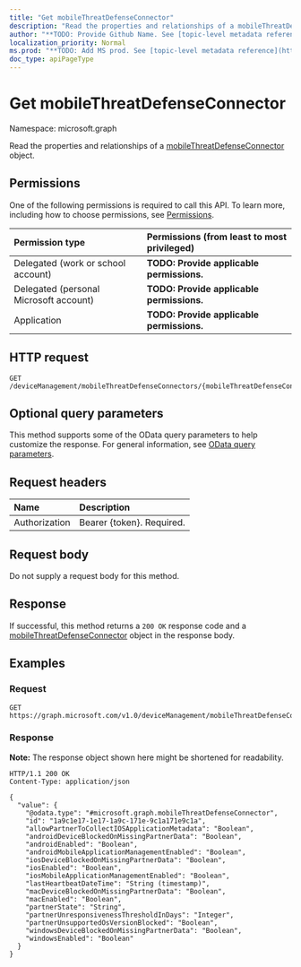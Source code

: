 ```yaml
---
title: "Get mobileThreatDefenseConnector"
description: "Read the properties and relationships of a mobileThreatDefenseConnector object."
author: "**TODO: Provide Github Name. See [topic-level metadata reference](https://msgo.azurewebsites.net/add/document/guidelines/metadata.html#topic-level-metadata)**"
localization_priority: Normal
ms.prod: "**TODO: Add MS prod. See [topic-level metadata reference](https://msgo.azurewebsites.net/add/document/guidelines/metadata.html#topic-level-metadata)**"
doc_type: apiPageType
---
```


# Get mobileThreatDefenseConnector
Namespace: microsoft.graph



Read the properties and relationships of a [mobileThreatDefenseConnector](../resources/mobilethreatdefenseconnector.md) object.

## Permissions
One of the following permissions is required to call this API. To learn more, including how to choose permissions, see [Permissions](/graph/permissions-reference).

|Permission type|Permissions (from least to most privileged)|
|:---|:---|
|Delegated (work or school account)|**TODO: Provide applicable permissions.**|
|Delegated (personal Microsoft account)|**TODO: Provide applicable permissions.**|
|Application|**TODO: Provide applicable permissions.**|

## HTTP request

<!-- {
  "blockType": "ignored"
}
-->
``` http
GET /deviceManagement/mobileThreatDefenseConnectors/{mobileThreatDefenseConnectorId}
```

## Optional query parameters
This method supports some of the OData query parameters to help customize the response. For general information, see [OData query parameters](/graph/query-parameters).

## Request headers
|Name|Description|
|:---|:---|
|Authorization|Bearer {token}. Required.|

## Request body
Do not supply a request body for this method.

## Response

If successful, this method returns a `200 OK` response code and a [mobileThreatDefenseConnector](../resources/mobilethreatdefenseconnector.md) object in the response body.

## Examples

### Request
<!-- {
  "blockType": "request",
  "name": "get_mobilethreatdefenseconnector"
}
-->
``` http
GET https://graph.microsoft.com/v1.0/deviceManagement/mobileThreatDefenseConnectors/{mobileThreatDefenseConnectorId}
```


### Response
**Note:** The response object shown here might be shortened for readability.
<!-- {
  "blockType": "response",
  "truncated": true,
  "@odata.type": "microsoft.graph.mobileThreatDefenseConnector"
}
-->
``` http
HTTP/1.1 200 OK
Content-Type: application/json

{
  "value": {
    "@odata.type": "#microsoft.graph.mobileThreatDefenseConnector",
    "id": "1a9c1e17-1e17-1a9c-171e-9c1a171e9c1a",
    "allowPartnerToCollectIOSApplicationMetadata": "Boolean",
    "androidDeviceBlockedOnMissingPartnerData": "Boolean",
    "androidEnabled": "Boolean",
    "androidMobileApplicationManagementEnabled": "Boolean",
    "iosDeviceBlockedOnMissingPartnerData": "Boolean",
    "iosEnabled": "Boolean",
    "iosMobileApplicationManagementEnabled": "Boolean",
    "lastHeartbeatDateTime": "String (timestamp)",
    "macDeviceBlockedOnMissingPartnerData": "Boolean",
    "macEnabled": "Boolean",
    "partnerState": "String",
    "partnerUnresponsivenessThresholdInDays": "Integer",
    "partnerUnsupportedOsVersionBlocked": "Boolean",
    "windowsDeviceBlockedOnMissingPartnerData": "Boolean",
    "windowsEnabled": "Boolean"
  }
}
```

